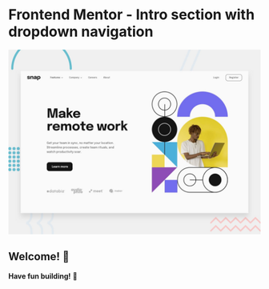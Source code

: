 # Frontend Mentor - Intro section with dropdown navigation

![Design preview for the Intro section with dropdown navigation coding challenge](./design/desktop-preview.jpg)

## Welcome! 👋

**Have fun building!** 🚀
